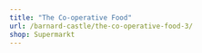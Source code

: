 ```yaml
---
title: "The Co-operative Food"
url: /barnard-castle/the-co-operative-food-3/
shop: Supermarkt
---
```

